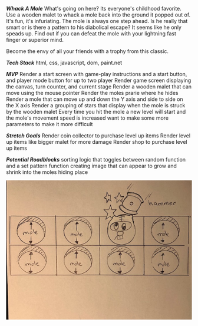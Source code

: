 *****Whack A Mole*****
What's going on here?
Its everyone's childhood favorite. Use a wooden malet to whack a mole back into the ground it popped out of. It's fun, it's infuriating.  The mole is always one step ahead. Is he really that smart or is there a pattern to his diabolical escape?  It seems like he only speads up. Find out if you can defeat the mole with your lightning fast finger or superior mind. 

Become the envy of all your friends with a trophy from this classic.

*****Tech Stack*****
html, css, javascript, dom, paint.net

*****MVP*****
Render a start screen with game-play instructions and a start button, and player mode button for up to two player
Render game screen displaying the canvas, turn counter, and current stage
Render a wooden malet that can move using the mouse pointer
Render the moles prarie where he hides 
Render a mole that can move up and down the Y axis and side to side on the X axis
Render a grouping of stars that display when the mole is struck by the wooden malet
Every time you hit the mole a new level will start and the mole's movement speed is increased
want to make some more parameters to make it more difficult

*****Stretch Goals*****
Render coin collector to purchase level up items
Render level up items like bigger malet for more damage
Render shop to purchase level up items

*****Potential Roadblocks*****
sorting logic that toggles between random function and a set pattern function
creating image that can appear to grow and shrink into the moles hiding place

![](2022-02-04-10-19-54.png)